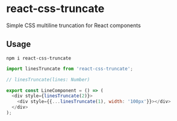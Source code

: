 # react-css-truncate
Simple CSS multiline truncation for React components

## Usage

```
npm i react-css-truncate
```

```js
import linesTruncate from 'react-css-truncate';

// linesTruncate(lines: Number)

export const LineComponent = () => (
  <div style={linesTruncate(2)}>
    <div style={{...linesTruncate(1), width: '100px'}}></div>
  </div>
);
```
